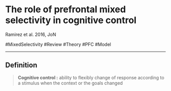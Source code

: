 # The role of prefrontal mixed selectivity in cognitive control
Ramirez et al. 2016, JoN

#MixedSelectivity #Review #Theory  #PFC #Model
 
---

## Definition

> **Cognitive control :** ability to flexibly change of response according to a stimulus when the context or the goals changed 


